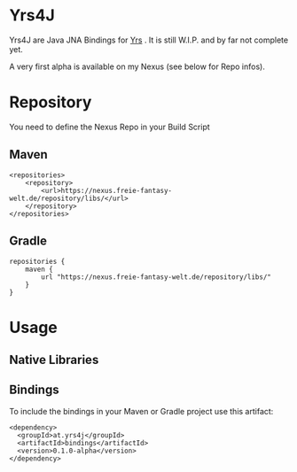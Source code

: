 # Yrs4J
Yrs4J are Java JNA Bindings for [Yrs](https://github.com/y-crdt/y-crdt) . 
It is still W.I.P. and by far not complete yet. 

A very first alpha is available on my Nexus (see below for Repo infos).

# Repository
You need to define the Nexus Repo in your Build Script
## Maven 

    <repositories>
        <repository>
            <url>https://nexus.freie-fantasy-welt.de/repository/libs/</url>
        </repository>
    </repositories>

## Gradle

    repositories {
        maven {
            url "https://nexus.freie-fantasy-welt.de/repository/libs/"
        }
    }    

# Usage
## Native Libraries


## Bindings
To include the bindings in your Maven or Gradle project use this artifact:

    <dependency>
      <groupId>at.yrs4j</groupId>
      <artifactId>bindings</artifactId>
      <version>0.1.0-alpha</version>
    </dependency>
